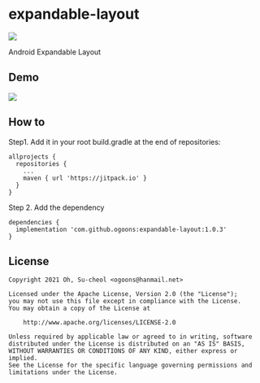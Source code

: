 # expandable-layout 
[![](https://jitpack.io/v/ogoons/expandable-layout.svg)](https://jitpack.io/#ogoons/expandable-layout)

Android Expandable Layout 

## Demo
<img src="./demo/demo.gif">

## How to
Step1. Add it in your root build.gradle at the end of repositories:

```
allprojects {
  repositories {
    ...
    maven { url 'https://jitpack.io' }
  }
}
```
Step 2. Add the dependency
```
dependencies {
  implementation 'com.github.ogoons:expandable-layout:1.0.3'
}
```

## License
```
Copyright 2021 Oh, Su-cheol <ogoons@hanmail.net>

Licensed under the Apache License, Version 2.0 (the "License");
you may not use this file except in compliance with the License.
You may obtain a copy of the License at

    http://www.apache.org/licenses/LICENSE-2.0

Unless required by applicable law or agreed to in writing, software
distributed under the License is distributed on an "AS IS" BASIS,
WITHOUT WARRANTIES OR CONDITIONS OF ANY KIND, either express or implied.
See the License for the specific language governing permissions and
limitations under the License.
```
